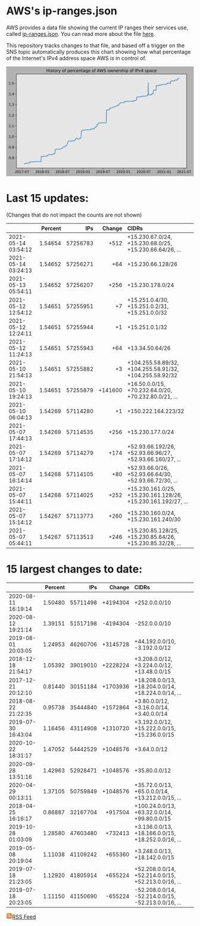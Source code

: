 # AWS's ip-ranges.json

AWS provides a data file showing the current IP ranges their
services use, called [ip-ranges.json](https://ip-ranges.amazonaws.com/ip-ranges.json).  You 
can read more about the file [here](https://docs.aws.amazon.com/general/latest/gr/aws-ip-ranges.html).

This repository tracks changes to that file, and based off a trigger on the SNS topic 
automatically produces this chart showing how what percentage of the Internet's IPv4 
address space AWS is in control of.

![History of AWS](history_count.svg)

# Last 15 updates:

(Changes that do not impact the counts are not shown)

| | Percent | IPs | Change | CIDRs |
| :--- | ---: | ---: | ---: | :--- |
| 2021-05-14 03:54:12 | 1.54654 | 57256783 | +512 | +15.230.67.0/24, +15.230.68.0/25, +15.230.66.64/26, ... |
| 2021-05-14 03:24:13 | 1.54652 | 57256271 | +64 | +15.230.66.128/26 |
| 2021-05-13 05:54:11 | 1.54652 | 57256207 | +256 | +15.230.178.0/24 |
| 2021-05-12 12:54:12 | 1.54651 | 57255951 | +7 | +15.251.0.4/30, +15.251.0.2/31, +15.251.0.0/32 |
| 2021-05-12 12:24:11 | 1.54651 | 57255944 | +1 | +15.251.0.1/32 |
| 2021-05-12 11:24:13 | 1.54651 | 57255943 | +64 | +13.34.50.64/26 |
| 2021-05-10 21:54:13 | 1.54651 | 57255882 | +3 | +104.255.58.89/32, +104.255.58.91/32, +104.255.58.92/32 |
| 2021-05-10 19:24:13 | 1.54651 | 57255879 | +141600 | +16.50.0.0/15, +70.232.64.0/20, +70.232.80.0/21, ... |
| 2021-05-10 06:04:13 | 1.54269 | 57114280 | +1 | +150.222.164.223/32 |
| 2021-05-07 17:44:13 | 1.54269 | 57114535 | +256 | +15.230.177.0/24 |
| 2021-05-07 17:14:12 | 1.54269 | 57114279 | +174 | +52.93.66.192/26, +52.93.66.96/27, +52.93.66.160/27, ... |
| 2021-05-07 16:14:14 | 1.54268 | 57114105 | +80 | +52.93.66.0/26, +52.93.66.64/30, +52.93.66.72/30, ... |
| 2021-05-07 15:44:11 | 1.54268 | 57114025 | +252 | +15.230.161.0/25, +15.230.161.128/26, +15.230.161.192/27, ... |
| 2021-05-07 15:14:12 | 1.54267 | 57113773 | +260 | +15.230.160.0/24, +15.230.161.240/30 |
| 2021-05-07 05:44:11 | 1.54267 | 57113513 | +246 | +15.230.85.128/25, +15.230.85.64/26, +15.230.85.32/28, ... |


# 15 largest changes to date:

| | Percent | IPs | Change | CIDRs |
| :--- | ---: | ---: | ---: | :--- |
| 2020-08-11 16:19:14 | 1.50480 | 55711498 | +4194304 | +252.0.0.0/10 |
| 2020-08-12 19:21:14 | 1.39151 | 51517198 | -4194304 | -252.0.0.0/10 |
| 2019-08-01 20:03:05 | 1.24953 | 46260706 | +3145728 | +44.192.0.0/10, -3.192.0.0/12 |
| 2018-12-18 21:54:17 | 1.05392 | 39019010 | +2228224 | +3.208.0.0/12, +3.224.0.0/12, +13.48.0.0/15 |
| 2017-12-21 20:12:10 | 0.81440 | 30151184 | +1703936 | +18.208.0.0/13, +18.204.0.0/14, +18.224.0.0/14, ... |
| 2018-08-22 21:22:35 | 0.95738 | 35444840 | +1572864 | +3.80.0.0/12, +3.16.0.0/14, +3.40.0.0/14 |
| 2019-07-30 16:43:04 | 1.16456 | 43114908 | +1310720 | +3.192.0.0/12, +15.222.0.0/15, +15.236.0.0/15 |
| 2020-10-22 18:31:17 | 1.47052 | 54442529 | +1048576 | +3.64.0.0/12 |
| 2020-09-28 13:51:16 | 1.42963 | 52928471 | +1048576 | +35.80.0.0/12 |
| 2020-04-29 00:13:11 | 1.37105 | 50759849 | +1048576 | +35.72.0.0/13, +65.0.0.0/14, +13.212.0.0/15, ... |
| 2018-04-25 16:16:17 | 0.86887 | 32167704 | +917504 | +100.24.0.0/13, +63.32.0.0/14, +99.80.0.0/15 |
| 2019-10-28 01:03:09 | 1.28580 | 47603480 | +732413 | +3.136.0.0/13, +18.166.0.0/15, +18.252.0.0/16, ... |
| 2019-05-08 20:19:04 | 1.11038 | 41109242 | +655360 | +3.248.0.0/13, +18.142.0.0/15 |
| 2019-07-18 21:23:05 | 1.12920 | 41805914 | +655224 | +52.208.0.0/14, +52.214.0.0/15, +52.213.0.0/16, ... |
| 2019-07-18 20:23:05 | 1.11150 | 41150690 | -655224 | -52.208.0.0/14, -52.214.0.0/15, -52.213.0.0/16, ... |


[![RSS Icon](rss-icon.png)RSS Feed](https://raw.githubusercontent.com/seligman/aws-ip-ranges/master/rss.xml)
